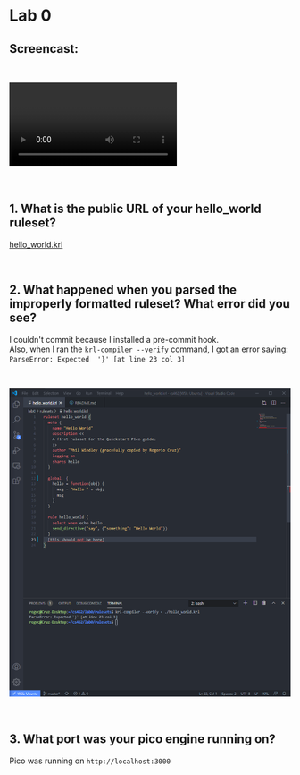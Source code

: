 # Lab 0

## Screencast:

<br/>

![Demo](https://github.com/rogvc/cs462/blob/master/lab0/resources/screencast.mp4?raw=true)

<br/>

## 1. What is the public URL of your hello_world ruleset?
[hello_world.krl](https://raw.githubusercontent.com/rogvc/cs462/master/lab0/rulesets/hello_world.krl)

<br/>

## 2. What happened when you parsed the improperly formatted ruleset? What error did you see?
I couldn't commit because I installed a pre-commit hook.  
Also, when I ran the `krl-compiler --verify` command, I got an error saying: `ParseError: Expected  '}' [at line 23 col 3]`

<br/>

![The error](https://github.com/rogvc/cs462/blob/master/lab0/resources/parse-error.png?raw=true)

<br/>

## 3. What port was your pico engine running on?
Pico was running on `http://localhost:3000`

<br/>